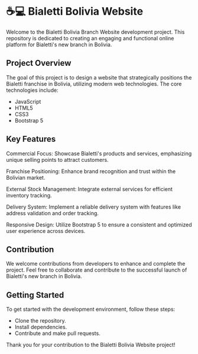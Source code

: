 # ☕💻 Bialetti Bolivia Website #
Welcome to the Bialetti Bolivia Branch Website development project. This repository is dedicated to creating an engaging and functional online platform for Bialetti's new branch in Bolivia.

## Project Overview ##
The goal of this project is to design a website that strategically positions the Bialetti franchise in Bolivia, utilizing modern web technologies. The core technologies include:

 - JavaScript
 - HTML5
 - CSS3
 - Bootstrap 5

## Key Features ##
Commercial Focus: Showcase Bialetti's products and services, emphasizing unique selling points to attract customers.

Franchise Positioning: Enhance brand recognition and trust within the Bolivian market.

External Stock Management: Integrate external services for efficient inventory tracking.

Delivery System: Implement a reliable delivery system with features like address validation and order tracking.

Responsive Design: Utilize Bootstrap 5 to ensure a consistent and optimized user experience across devices.

## Contribution ##
We welcome contributions from developers to enhance and complete the project. Feel free to collaborate and contribute to the successful launch of Bialetti's new branch in Bolivia.

## Getting Started ##
To get started with the development environment, follow these steps:
 - Clone the repository.
 - Install dependencies.
 - Contribute and make pull requests.

Thank you for your contribution to the Bialetti Bolivia Website project!